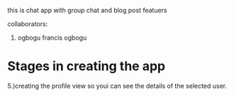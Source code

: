 this is chat app with group chat and blog post featuers

collaborators:
1) ogbogu francis ogbogu 


Stages in creating the app
===================================================================

5.)creating the profile view so youi can see the details of the selected user.